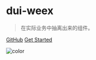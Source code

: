 # **dui-weex**

> 在实际业务中抽离出来的组件。

[GitHub](https://github.com/duxiangguo/dui-weex)
[Get Started](#介绍)


![color](#f8f8f8)
